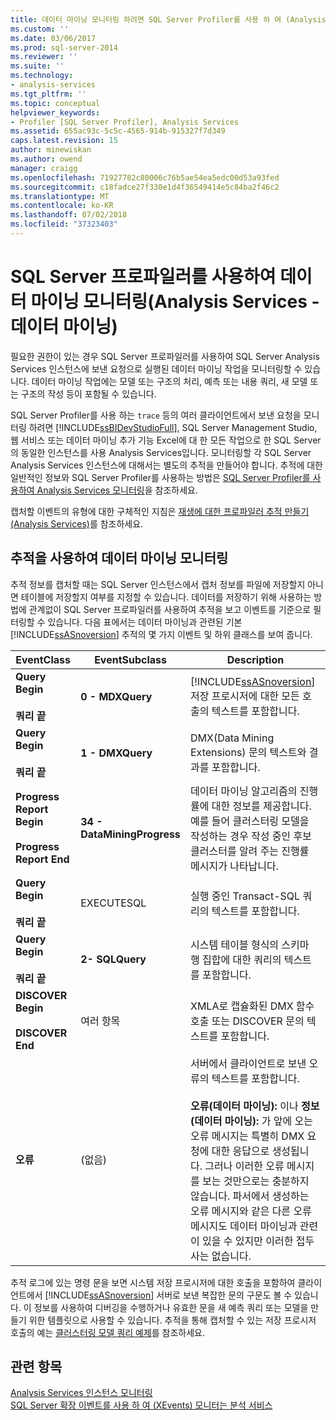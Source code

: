 ```yaml
---
title: 데이터 마이닝 모니터링 하려면 SQL Server Profiler를 사용 하 여 (Analysis Services-데이터 마이닝) | Microsoft Docs
ms.custom: ''
ms.date: 03/06/2017
ms.prod: sql-server-2014
ms.reviewer: ''
ms.suite: ''
ms.technology:
- analysis-services
ms.tgt_pltfrm: ''
ms.topic: conceptual
helpviewer_keywords:
- Profiler [SQL Server Profiler], Analysis Services
ms.assetid: 655ac93c-5c5c-4565-914b-915327f7d349
caps.latest.revision: 15
author: minewiskan
ms.author: owend
manager: craigg
ms.openlocfilehash: 71927782c80006c76b5ae54ea5edc00d53a93fed
ms.sourcegitcommit: c18fadce27f330e1d4f36549414e5c84ba2f46c2
ms.translationtype: MT
ms.contentlocale: ko-KR
ms.lasthandoff: 07/02/2018
ms.locfileid: "37323403"
---
```

# <a name="using-sql-server-profiler-to-monitor-data-mining-analysis-services---data-mining"></a>SQL Server 프로파일러를 사용하여 데이터 마이닝 모니터링(Analysis Services - 데이터 마이닝)
  필요한 권한이 있는 경우 SQL Server 프로파일러를 사용하여 SQL Server Analysis Services 인스턴스에 보낸 요청으로 실행된 데이터 마이닝 작업을 모니터링할 수 있습니다. 데이터 마이닝 작업에는 모델 또는 구조의 처리, 예측 또는 내용 쿼리, 새 모델 또는 구조의 작성 등이 포함될 수 있습니다.  
  
 SQL Server Profiler를 사용 하는 `trace` 등의 여러 클라이언트에서 보낸 요청을 모니터링 하려면 [!INCLUDE[ssBIDevStudioFull](../../includes/ssbidevstudiofull-md.md)], SQL Server Management Studio, 웹 서비스 또는 데이터 마이닝 추가 기능 Excel에 대 한 모든 작업으로 한 SQL Server의 동일한 인스턴스를 사용 Analysis Services입니다. 모니터링할 각 SQL Server Analysis Services 인스턴스에 대해서는 별도의 추적을 만들어야 합니다. 추적에 대한 일반적인 정보와 SQL Server Profiler를 사용하는 방법은 [SQL Server Profiler를 사용하여 Analysis Services 모니터링](../instances/use-sql-server-profiler-to-monitor-analysis-services.md)을 참조하세요.  
  
 캡처할 이벤트의 유형에 대한 구체적인 지침은 [재생에 대한 프로파일러 추적 만들기&#40;Analysis Services&#41;](../instances/create-profiler-traces-for-replay-analysis-services.md)를 참조하세요.  
  
## <a name="using-traces-to-monitor-data-mining"></a>추적을 사용하여 데이터 마이닝 모니터링  
 추적 정보를 캡처할 때는 SQL Server 인스턴스에서 캡처 정보를 파일에 저장할지 아니면 테이블에 저장할지 여부를 지정할 수 있습니다. 데이터를 저장하기 위해 사용하는 방법에 관계없이 SQL Server 프로파일러를 사용하여 추적을 보고 이벤트를 기준으로 필터링할 수 있습니다. 다음 표에서는 데이터 마이닝과 관련된 기본 [!INCLUDE[ssASnoversion](../../includes/ssasnoversion-md.md)] 추적의 몇 가지 이벤트 및 하위 클래스를 보여 줍니다.  
  
|EventClass|EventSubclass|Description|  
|----------------|-------------------|-----------------|  
|**Query Begin**<br /><br /> **쿼리 끝**|**0 - MDXQuery**|[!INCLUDE[ssASnoversion](../../includes/ssasnoversion-md.md)] 저장 프로시저에 대한 모든 호출의 텍스트를 포함합니다.|  
|**Query Begin**<br /><br /> **쿼리 끝**|**1 - DMXQuery**|DMX(Data Mining Extensions) 문의 텍스트와 결과를 포함합니다.|  
|**Progress Report Begin**<br /><br /> **Progress Report End**|**34 - DataMiningProgress**|데이터 마이닝 알고리즘의 진행률에 대한 정보를 제공합니다. 예를 들어 클러스터링 모델을 작성하는 경우 작성 중인 후보 클러스터를 알려 주는 진행률 메시지가 나타납니다.|  
|**Query Begin**<br /><br /> **쿼리 끝**|EXECUTESQL|실행 중인 Transact-SQL 쿼리의 텍스트를 포함합니다.|  
|**Query Begin**<br /><br /> **쿼리 끝**|**2- SQLQuery**|시스템 테이블 형식의 스키마 행 집합에 대한 쿼리의 텍스트를 포함합니다.|  
|**DISCOVER Begin**<br /><br /> **DISCOVER End**|여러 항목|XMLA로 캡슐화된 DMX 함수 호출 또는 DISCOVER 문의 텍스트를 포함합니다.|  
|**오류**|(없음)|서버에서 클라이언트로 보낸 오류의 텍스트를 포함합니다.<br /><br /> **오류(데이터 마이닝):** 이나 **정보(데이터 마이닝):** 가 앞에 오는 오류 메시지는 특별히 DMX 요청에 대한 응답으로 생성됩니다. 그러나 이러한 오류 메시지를 보는 것만으로는 충분하지 않습니다. 파서에서 생성하는 오류 메시지와 같은 다른 오류 메시지도 데이터 마이닝과 관련이 있을 수 있지만 이러한 접두사는 없습니다.|  
  
 추적 로그에 있는 명령 문을 보면 시스템 저장 프로시저에 대한 호출을 포함하여 클라이언트에서 [!INCLUDE[ssASnoversion](../../includes/ssasnoversion-md.md)] 서버로 보낸 복잡한 문의 구문도 볼 수 있습니다. 이 정보를 사용하여 디버깅을 수행하거나 유효한 문을 새 예측 쿼리 또는 모델을 만들기 위한 템플릿으로 사용할 수 있습니다. 추적을 통해 캡처할 수 있는 저장 프로시저 호출의 예는 [클러스터링 모델 쿼리 예제](clustering-model-query-examples.md)를 참조하세요.  
  
## <a name="see-also"></a>관련 항목  
 [Analysis Services 인스턴스 모니터링](../instances/monitor-an-analysis-services-instance.md)   
 [SQL Server 확장 이벤트를 사용 하 여 &#40;XEvents&#41; 모니터는 분석 서비스](../instances/monitor-analysis-services-with-sql-server-extended-events.md)  
  
  
